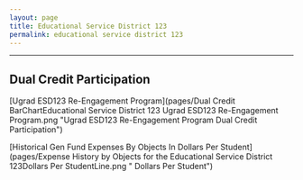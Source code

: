 ```yaml
---
layout: page
title: Educational Service District 123
permalink: educational service district 123
---
```




___

## Dual Credit Participation

[Ugrad ESD123 Re-Engagement Program](pages/Dual Credit BarChartEducational Service District 123 Ugrad ESD123 Re-Engagement Program.png "Ugrad ESD123 Re-Engagement Program Dual Credit Participation")

[Historical Gen Fund Expenses By Objects In Dollars Per Student](pages/Expense History by Objects for the Educational Service District 123Dollars Per StudentLine.png " Dollars Per Student")

